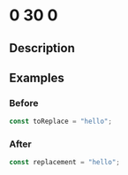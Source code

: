 # 0 30 0

## Description

## Examples

### Before

```ts
const toReplace = "hello";
```

### After

```ts
const replacement = "hello";
```

